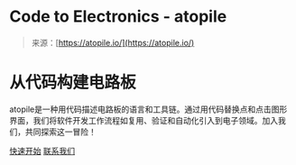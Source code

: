 <!--yml

category: 未分类

date: 2024-05-27 14:57:53

-->

# Code to Electronics - atopile

> 来源：[https://atopile.io/](https://atopile.io/)

# 从代码构建电路板

atopile是一种用代码描述电路板的语言和工具链。通过用代码替换点和点击图形界面，我们将软件开发工作流程如复用、验证和自动化引入到电子领域。加入我们，共同探索这一冒险！

[快速开始](getting-started/ "开始入门") [联系我们](mailto:tim@atopile.io,matt@atopile.io,narayan@atopile.io "给我们发邮件")
